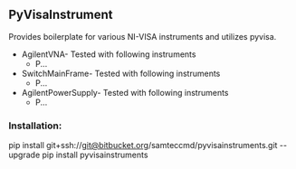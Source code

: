 ## PyVisaInstrument

Provides boilerplate for various NI-VISA instruments and utilizes pyvisa.

* AgilentVNA- Tested with following instruments
  * P...
* SwitchMainFrame- Tested with following instruments
  * P...
* AgilentPowerSupply- Tested with following instruments
  * P...

### Installation:
pip install git+ssh://git@bitbucket.org/samteccmd/pyvisainstruments.git --upgrade
pip install pyvisainstruments
